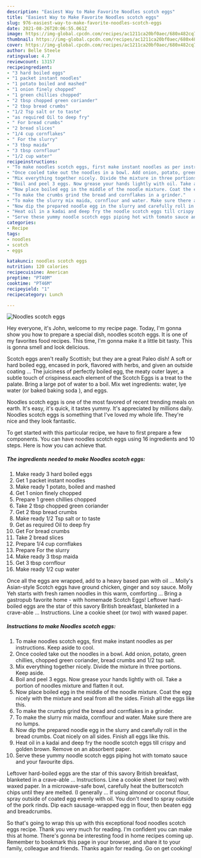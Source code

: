 ```yaml
---
description: "Easiest Way to Make Favorite Noodles scotch eggs"
title: "Easiest Way to Make Favorite Noodles scotch eggs"
slug: 976-easiest-way-to-make-favorite-noodles-scotch-eggs
date: 2021-08-26T20:06:55.061Z
image: https://img-global.cpcdn.com/recipes/ac1211ca20bf0aec/680x482cq70/noodles-scotch-eggs-recipe-main-photo.jpg
thumbnail: https://img-global.cpcdn.com/recipes/ac1211ca20bf0aec/680x482cq70/noodles-scotch-eggs-recipe-main-photo.jpg
cover: https://img-global.cpcdn.com/recipes/ac1211ca20bf0aec/680x482cq70/noodles-scotch-eggs-recipe-main-photo.jpg
author: Belle Steele
ratingvalue: 4.7
reviewcount: 13157
recipeingredient:
- "3 hard boiled eggs"
- "1 packet instant noodles"
- "1 potato boiled and mashed"
- "1 onion finely chopped"
- "1 green chillies chopped"
- "2 tbsp chopped green coriander"
- "2 tbsp bread crumbs"
- "1/2 Tsp salt or to taste"
- "as required Oil to deep fry"
- " For bread crumbs"
- "2 bread slices"
- "1/4 cup cornflakes"
- " For the slurry"
- "3 tbsp maida"
- "3 tbsp cornflour"
- "1/2 cup water"
recipeinstructions:
- "To make noodles scotch eggs, first make instant noodles as per instructions. Keep aside to cool."
- "Once cooled take out the noodles in a bowl. Add onion, potato, green chillies, chopped green coriander, bread crumbs and 1/2 tsp salt."
- "Mix everything together nicely. Divide the mixture in three portions. Keep aside."
- "Boil and peel 3 eggs. Now grease your hands lightly with oil. Take a portion of noodles mixture and flatten it out."
- "Now place boiled egg in the middle of the noodle mixture. Coat the egg nicely with the mixture and seal from all the sides. Finish all the eggs like this."
- "To make the crumbs grind the bread and cornflakes in a grinder."
- "To make the slurry mix maida, cornflour and water. Make sure there are no lumps."
- "Now dip the prepared noodle egg in the slurry and carefully roll in the bread crumbs. Coat nicely on all sides. Finish all eggs like this."
- "Heat oil in a kadai and deep fry the noodle scotch eggs till crispy and golden brown. Remove on an absorbent paper."
- "Serve these yummy noodle scotch eggs piping hot with tomato sauce and your favourite dips."
categories:
- Recipe
tags:
- noodles
- scotch
- eggs

katakunci: noodles scotch eggs 
nutrition: 120 calories
recipecuisine: American
preptime: "PT40M"
cooktime: "PT46M"
recipeyield: "1"
recipecategory: Lunch

---
```



![Noodles scotch eggs](https://img-global.cpcdn.com/recipes/ac1211ca20bf0aec/680x482cq70/noodles-scotch-eggs-recipe-main-photo.jpg)

Hey everyone, it's John, welcome to my recipe page. Today, I'm gonna show you how to prepare a special dish, noodles scotch eggs. It is one of my favorites food recipes. This time, I'm gonna make it a little bit tasty. This is gonna smell and look delicious.

Scotch eggs aren&#39;t really Scottish; but they are a great Paleo dish! A soft or hard boiled egg, encased in pork, flavored with herbs, and given an outside coating … The juiciness of perfectly boiled egg, the meaty outer layer, a subtle touch of crispiness.each element of the Scotch Eggs is a treat to the palate. Bring a large pot of water to a boil. Mix wet ingredients: water, lye water (or baked baking soda ), and eggs.

Noodles scotch eggs is one of the most favored of recent trending meals on earth. It's easy, it's quick, it tastes yummy. It's appreciated by millions daily. Noodles scotch eggs is something that I've loved my whole life. They're nice and they look fantastic.


To get started with this particular recipe, we have to first prepare a few components. You can have noodles scotch eggs using 16 ingredients and 10 steps. Here is how you can achieve that.

<!--inarticleads1-->

##### The ingredients needed to make Noodles scotch eggs:

1. Make ready 3 hard boiled eggs
1. Get 1 packet instant noodles
1. Make ready 1 potato, boiled and mashed
1. Get 1 onion finely chopped
1. Prepare 1 green chillies chopped
1. Take 2 tbsp chopped green coriander
1. Get 2 tbsp bread crumbs
1. Make ready 1/2 Tsp salt or to taste
1. Get as required Oil to deep fry
1. Get  For bread crumbs
1. Take 2 bread slices
1. Prepare 1/4 cup cornflakes
1. Prepare  For the slurry
1. Make ready 3 tbsp maida
1. Get 3 tbsp cornflour
1. Make ready 1/2 cup water


Once all the eggs are wrapped, add to a heavy based pan with oil … Molly&#39;s Asian-style Scotch eggs have ground chicken, ginger and soy sauce. Molly Yeh starts with fresh ramen noodles in this warm, comforting … Bring a gastropub favorite home - with homemade Scotch Eggs! Leftover hard-boiled eggs are the star of this savory British breakfast, blanketed in a crave-able … Instructions. Line a cookie sheet (or two) with waxed paper. 

<!--inarticleads2-->

##### Instructions to make Noodles scotch eggs:

1. To make noodles scotch eggs, first make instant noodles as per instructions. Keep aside to cool.
1. Once cooled take out the noodles in a bowl. Add onion, potato, green chillies, chopped green coriander, bread crumbs and 1/2 tsp salt.
1. Mix everything together nicely. Divide the mixture in three portions. Keep aside.
1. Boil and peel 3 eggs. Now grease your hands lightly with oil. Take a portion of noodles mixture and flatten it out.
1. Now place boiled egg in the middle of the noodle mixture. Coat the egg nicely with the mixture and seal from all the sides. Finish all the eggs like this.
1. To make the crumbs grind the bread and cornflakes in a grinder.
1. To make the slurry mix maida, cornflour and water. Make sure there are no lumps.
1. Now dip the prepared noodle egg in the slurry and carefully roll in the bread crumbs. Coat nicely on all sides. Finish all eggs like this.
1. Heat oil in a kadai and deep fry the noodle scotch eggs till crispy and golden brown. Remove on an absorbent paper.
1. Serve these yummy noodle scotch eggs piping hot with tomato sauce and your favourite dips.


Leftover hard-boiled eggs are the star of this savory British breakfast, blanketed in a crave-able … Instructions. Line a cookie sheet (or two) with waxed paper. In a microwave-safe bowl, carefully heat the butterscotch chips until they are melted. (I generally … If using almond or coconut flour, spray outside of coated egg evenly with oil. You don&#39;t need to spray outside of the pork rinds. Dip each sausage-wrapped egg in flour, then beaten egg and breadcrumbs. 

So that's going to wrap this up with this exceptional food noodles scotch eggs recipe. Thank you very much for reading. I'm confident you can make this at home. There's gonna be interesting food in home recipes coming up. Remember to bookmark this page in your browser, and share it to your family, colleague and friends. Thanks again for reading. Go on get cooking!
